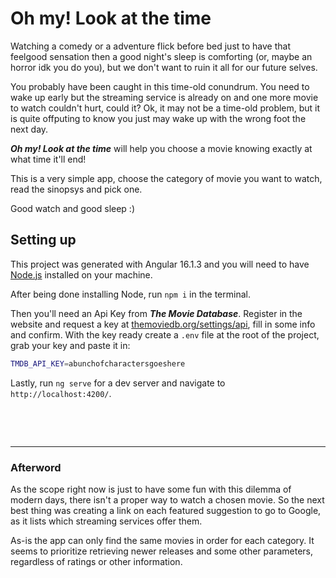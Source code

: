 # Oh my! Look at the time
Watching a comedy or a adventure flick before bed just to have that feelgood sensation then a good night's sleep is comforting (or, maybe an horror idk you do you),  but we don't want to ruin it all for our future selves.

You probably have been caught in this time-old conundrum. You need to wake up early but the streaming service is already on and one more movie to watch couldn't hurt, could it?
Ok, it may not be a time-old problem, but it is quite offputing to know you just may wake up with the wrong foot the next day.

**_Oh my! Look at the time_** will help you choose a movie knowing exactly at what time it'll end!

This is a very simple app, choose the category of movie you want to watch, read the sinopsys and pick one.

Good watch and good sleep :)


## Setting up

This project was generated with Angular 16.1.3 and you will need to have [Node.js](https://nodejs.org/) installed on your machine.

After being done installing Node, run `npm i` in the terminal.

Then you'll need an Api Key from **_The Movie Database_**. Register in the website and request a key at [themoviedb.org/settings/api](https://www.themoviedb.org/settings/api), fill in some info and confirm. With the key ready create a `.env` file at the root of the project, grab your key and paste it in:
```bash
TMDB_API_KEY=abunchofcharactersgoeshere
```

Lastly, run `ng serve` for a dev server and navigate to `http://localhost:4200/`.

&nbsp;
&nbsp;

&nbsp;
&nbsp;
___
### Afterword
As the scope right now is just to have some fun with this dilemma of modern days, there isn't a proper way to watch a chosen movie. So the next best thing was creating a link on each featured suggestion to go to Google, as it lists which streaming services offer them.

As-is the app can only find the same movies in order for each category. It seems to prioritize retrieving newer releases and some other parameters, regardless of ratings or other information.
